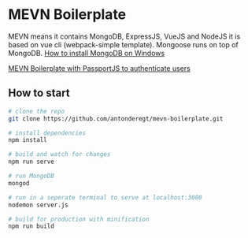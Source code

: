 # MEVN Boilerplate

MEVN means it contains MongoDB, ExpressJS, VueJS and NodeJS
it is based on vue cli (webpack-simple template).
Mongoose runs on top of MongoDB. [How to install MongoDB on Windows](https://www.youtube.com/watch?v=1uFY60CESlM&t=605s)

[MEVN Boilerplate with PassportJS to authenticate users](https://github.com/antonderegt/mevn-github-auth)

## How to start

``` bash
# clone the repo
git clone https://github.com/antonderegt/mevn-boilerplate.git

# install dependencies
npm install

# build and watch for changes
npm run serve

# run MongoDB
mongod

# run in a seperate terminal to serve at localhost:3000
nodemon server.js

# build for production with minification
npm run build
```
